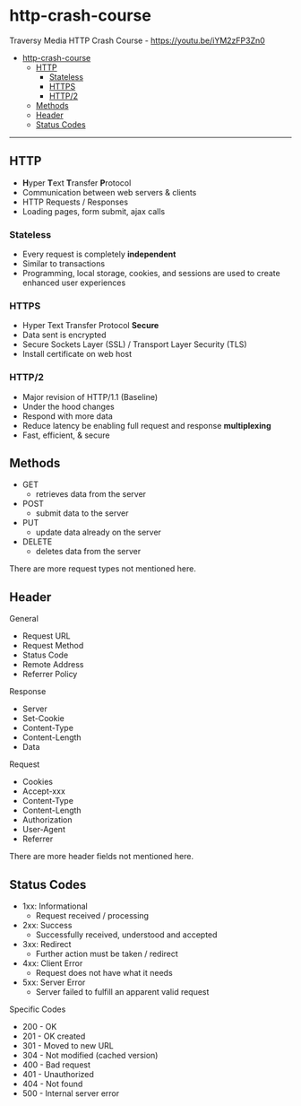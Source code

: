 # http-crash-course

Traversy Media HTTP Crash Course - https://youtu.be/iYM2zFP3Zn0

- [http-crash-course](#http-crash-course)
  - [HTTP](#http)
    - [Stateless](#stateless)
    - [HTTPS](#https)
    - [HTTP/2](#http2)
  - [Methods](#methods)
  - [Header](#header)
  - [Status Codes](#status-codes)

***

## HTTP

- **H**yper **T**ext **T**ransfer **P**rotocol
- Communication between web servers & clients
- HTTP Requests / Responses
- Loading pages, form submit, ajax calls

### Stateless

- Every request is completely **independent**
- Similar to transactions
- Programming, local storage, cookies, and sessions are used to create enhanced user experiences

### HTTPS

- Hyper Text Transfer Protocol **Secure**
- Data sent is encrypted
- Secure Sockets Layer (SSL) / Transport Layer Security (TLS)
- Install certificate on web host

### HTTP/2

- Major revision of HTTP/1.1 (Baseline)
- Under the hood changes
- Respond with more data
- Reduce latency be enabling full request and response **multiplexing**
- Fast, efficient, & secure

## Methods

- GET
  - retrieves data from the server
- POST
  - submit data to the server
- PUT
  - update data already on the server
- DELETE
  - deletes data from the server

There are more request types not mentioned here.

## Header

General

- Request URL
- Request Method
- Status Code
- Remote Address
- Referrer Policy

Response

- Server
- Set-Cookie
- Content-Type
- Content-Length
- Data

Request

- Cookies
- Accept-xxx
- Content-Type
- Content-Length
- Authorization
- User-Agent
- Referrer

There are more header fields not mentioned here.

## Status Codes

- 1xx: Informational
  - Request received / processing
- 2xx: Success
  - Successfully received, understood and accepted
- 3xx: Redirect
  - Further action must be taken / redirect
- 4xx: Client Error
  - Request does not have what it needs
- 5xx: Server Error
  - Server failed to fulfill an apparent valid request

Specific Codes

- 200 - OK
- 201 - OK created
- 301 - Moved to new URL
- 304 - Not modified (cached version)
- 400 - Bad request
- 401 - Unauthorized
- 404 - Not found
- 500 - Internal server error

